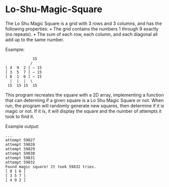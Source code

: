 # Lo-Shu-Magic-Square


The Lo Shu Magic Square is a grid with 3 rows and 3 columns, and has the following properties:
• The grid contains the numbers 1 through 9 exactly (no repeats).
• The sum of each row, each column, and each diagonal all add up to the same number. 

Example:
```
            15
           /
[ 4  9  2 ] — 15
[ 3  5  7 ] — 15
[ 8  1  6 ] — 15
  |  |  |  \
 15  15 15  15
```

This program recreates the square with a 2D array, implementing a function that can determing if a given square is a Lo Shu Magic Square or not.
When run, the program will randomly generate new squares, then determine if it is magic or not. If it is, it will display the square and the number of attempts it took to find it.

Example output:
```
...
attempt 59827
attempt 59828
attempt 59829
attempt 59830
attempt 59831
attempt 59832
Found magic square! It took 59832 tries.
[ 8 1 6 ]
[ 3 5 7 ]
[ 4 9 2 ]
```
